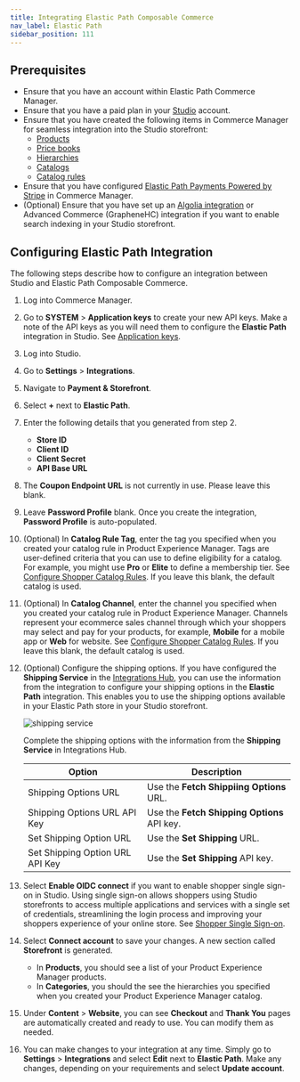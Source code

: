 ```yaml
---
title: Integrating Elastic Path Composable Commerce
nav_label: Elastic Path
sidebar_position: 111
---
```


## Prerequisites

- Ensure that you have an account within Elastic Path Commerce Manager.
- Ensure that you have a paid plan in your [Studio](https://app.unstack.com/) account.
- Ensure that you have created the following items in Commerce Manager for seamless integration into the Studio storefront:
    - [Products](/docs/pxm/products/pxm-products-commerce-manager/overview)
    - [Price books](/docs/commerce-manager/product-experience-manager/pricebooks/pxm-pricebooks)
    - [Hierarchies](/docs/pxm/hierarchies/hierarchy)
    - [Catalogs](/docs/pxm/catalogs/catalogs-cm/catalog-configuration)
    - [Catalog rules](/docs/pxm/catalogs/catalogs-cm/catalog-rules)
- Ensure that you have configured [Elastic Path Payments Powered by Stripe](/docs/commerce-cloud/payments/payment-gateway-cm/payments-powered-by-stripe) in Commerce Manager.
- (Optional) Ensure that you have set up an [Algolia integration](/docs/studio/Integrations/algolia) or Advanced Commerce (GrapheneHC) integration if you want to enable search indexing in your Studio storefront.

## Configuring **Elastic Path** Integration

The following steps describe how to configure an integration between Studio and Elastic Path Composable Commerce.

1. Log into Commerce Manager.
1. Go to **SYSTEM** > **Application keys** to create your new API keys. Make a note of the API keys as you will need them to configure the **Elastic Path** integration in Studio. See [Application keys](/docs/commerce-cloud/authentication/application-keys/application-keys-cm).
1. Log into Studio.
1. Go to **Settings** > **Integrations**.
1. Navigate to **Payment & Storefront**.
1. Select **+** next to **Elastic Path**.
1. Enter the following details that you generated from step 2.

    - **Store ID**
    - **Client ID**
    - **Client Secret**
    - **API Base URL**

1. The **Coupon Endpoint URL** is not currently in use. Please leave this blank.
1. Leave **Password Profile** blank. Once you create the integration, **Password Profile** is auto-populated.
1. (Optional) In **Catalog Rule Tag**, enter the tag you specified when you created your catalog rule in Product Experience Manager. Tags are user-defined criteria that you can use to define eligibility for a catalog. For example, you might use **Pro** or **Elite** to define a membership tier. See [Configure Shopper Catalog Rules](/docs/pxm/catalogs/catalogs-cm/catalog-rules). If you leave this blank, the default catalog is used.
1. (Optional) In **Catalog Channel**, enter the channel you specified when you created your catalog rule in Product Experience Manager. Channels represent your ecommerce sales channel through which your shoppers may select and pay for your products, for example, **Mobile** for a mobile app or **Web** for website. See [Configure Shopper Catalog Rules](/docs/pxm/catalogs/catalogs-cm/catalog-rules). If you leave this blank, the default catalog is used.
1. (Optional) Configure the shipping options. If you have configured the **Shipping Service** in the [Integrations Hub](/docs/composer/integration-hub/integrations-hub), you can use the information from the integration to configure your shipping options in the **Elastic Path** integration. This enables you to use the shipping options available in your Elastic Path store in your Studio storefront.

    ![shipping service](/assets/studio/shippingoptions.png)

    Complete the shipping options with the information from the **Shipping Service** in Integrations Hub.

    | Option                          | Description |
    |---------------------------------| --- |
    | Shipping Options URL            | Use the **Fetch Shippiing Options** URL. |
    | Shipping Options URL API Key    |  Use the **Fetch Shipping Options** API key. |
    | Set Shipping Option URL         | Use the **Set Shipping** URL. |
    | Set Shipping Option URL API Key | Use the **Set Shipping** API key. |
1. Select **Enable OIDC connect** if you want to enable shopper single sign-on in Studio. Using single sign-on allows shoppers using Studio storefronts to access multiple applications and services with a single set of credentials, streamlining the login process and improving your shoppers experience of your online store. See [Shopper Single Sign-on](/docs/studio/Settings/sso).
1. Select **Connect account** to save your changes. A new section called **Storefront** is generated.

    - In **Products**, you should see a list of your Product Experience Manager products.
    - In **Categories**, you should the see the hierarchies you specified when you created your Product Experience Manager catalog.

1. Under **Content** > **Website**, you can see **Checkout** and **Thank You** pages are automatically created and ready to use. You can modify them as needed.
1. You can make changes to your integration at any time. Simply go to **Settings** > **Integrations** and select **Edit** next to **Elastic Path**. Make any changes, depending on your requirements and select **Update account**.




